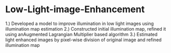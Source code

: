 # Low-Light-image-Enhancement
1.) Developed a model to improve illumination in low light images using illumination map estimation
2.) Constructed initial illumination map, refined it using anAugmented Lagrangian Multiplier based algorithm
3.) Estimated light enhanced images by pixel-wise division of original image and refined illumination map
